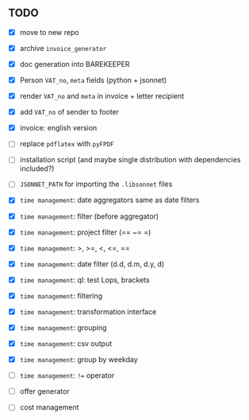 ## TODO

* [x] move to new repo

* [x] archive `invoice_generator`

* [x] doc generation into BAREKEEPER

* [x] Person `VAT_no`, `meta` fields (python + jsonnet)

* [x] render `VAT_no` and `meta` in invoice + letter recipient

* [x] add `VAT_no` of sender to footer

* [x] invoice: english version

* [ ] replace `pdflatex` with `pyFPDF`

* [ ] installation script (and maybe single distribution with
  dependencies included?)

* [ ] `JSONNET_PATH` for importing the `.libsonnet` files

* [x] `time management`: date aggregators same as date filters

* [x] `time management`: filter (before aggregator)

* [x] `time management`: project filter (== ~= \=)

* [x] `time management`: >, >=, <, <=, ==

* [x] `time management`: date filter (d.d, d.m, d.y, d)

* [x] `time management`: ql: test Lops, brackets

* [x] `time management`: filtering

* [x] `time management`: transformation interface

* [x] `time management`: grouping

* [x] `time management`: csv output

* [x] `time management`: group by weekday

* [ ] `time management`: `!=` operator

* [ ] offer generator

* [ ] cost management
